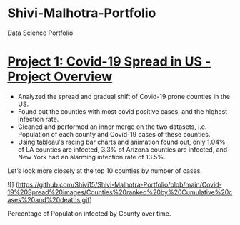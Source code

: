 # Shivi-Malhotra-Portfolio

Data Science Portfolio

# [Project 1: Covid-19 Spread in US - Project Overview](https://github.com/Shivi15/Covid-19-Spread-in-US)
* Analyzed the spread and gradual shift of Covid-19 prone counties in the US.
* Found out the counties with most covid positive cases, and the highest infection rate.
* Cleaned and performed an inner merge on the two datasets, i.e. Population of each county and Covid-19 cases of these counties.
* Using tableau's racing bar charts and animation found out, only 1.04% of LA counties are infected, 3.3% of Arizona counties are infected, and New York had an alarming infection rate of 13.5%.

Let’s look more closely at the top 10 counties by number of cases.


![] (https://github.com/Shivi15/Shivi-Malhotra-Portfolio/blob/main/Covid-19%20Spread%20images/Counties%20ranked%20by%20Cumulative%20cases%20and%20deaths.gif)

  
Percentage of Population infected by County over time.
